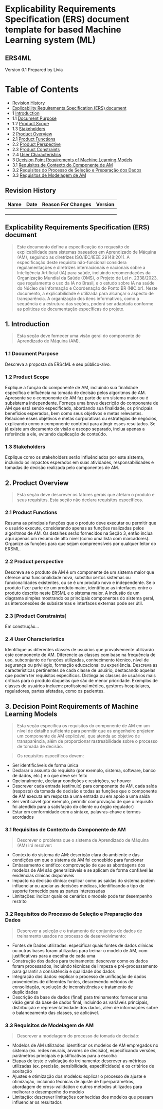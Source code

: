 # Explicability Requirements Specification (ERS) document template for based Machine Learning system (ML)
## ERS4ML

Version 0.1
Prepared by Lívia <author>

Table of Contents
=================
  * [Revision History](#revision-history)
  * [Explicability Requirements Specification (ERS) document](#ERS-document)
  * 1 [Introduction](#1-introduction)
   * 1.1 [Document Purpose](#11-purpose)
   * 1.2 [Product Scope](#12-scope)
   * 1.3 [Stakeholders](#13-stakeholders)
  * 2 [Product Overview](#2-product-overview)
   * 2.1 [Product Functions](#21-product-function)
   * 2.2 [Product Perspective](#22-product-perpective)  
   * 2.3 [Product Constraints](#23-product-constraints)
   * 2.4 [User Characteristics](#24-user-characteristics)
  * 3 [Decision Point Requirements of Machine Learning Models](#3-decision-point-requirements-of-machine-learning-models)
   * 3.1 [Requisitos de Contexto do Componente de AM](#31-requisitos-de-contexto-do-componente-de-AM)
   * 3.2 [Requisitos do Processo de Seleção e Preparação dos Dados](#32-requisitos-do-processo-de-selecao-e-preparacao-dos-dados)
   * 3.3 [Requisitos de Modelagem de AM](#33-requisitos-de-modelagem-de-am)
       

## Revision History

| Name | Date    | Reason For Changes  | Version   |
| ---- | ------- | ------------------- | --------- |
|      |         |                     |           |
|      |         |                     |           |
|      |         |                     |           |

## Explicability Requirements Specification (ERS) document

> Este documento define a especificação do requesito de explicabilidade para sistemas baseados em Aprendizado de Máquina (AM), seguindo as diretrizes ISO/IEC/IEEE 29148:2011. A especificação deste requisito não-funcional considera regulamentações e diretrizes internacionais e nacionais sobre a Inteligência Artificial (IA) para saúde, incluindo recomendações da Organização Mundial da Saúde (OMS), o Projeto de Lei n. 2338/2023, que regulamenta o uso da IA no Brasil, e o estudo sobre IA na saúde do Núcleo de Informação e Coordenação do Ponto BR (NIC.br).
Neste documento, a explicabilidade é utilizada para alcançar o aspecto de transparência.
A organização dos itens informativos, como a sequência e a estrutura das seções, poderá ser adaptada conforme as políticas de documentação específicas do projeto.

## 1. Introduction

> Esta seção deve fornecer uma visão geral do componente de Aprendizado de Máquina (AM).

### 1.1 Document Purpose

Descreva a proposta da ERS4ML e seu público-alvo. 

### 1.2 Product Scope

Explique a função do componente de AM, incluindo sua finalidade específica e influência na tomada de decisão pelos algoritmos de AM. Apresente se o componente de AM faz parte de um sistema maior ou é subsistema independente. 
Forneça uma breve descrição do componente de AM que está sendo especificado, abordando sua finalidade, os principais benefícios esperados, bem como seus objetivos e metas relevantes. Relacione esses objetivos e metas corporativas ou estratégias de negócios, explicando como o componente contribui para atingir esses resultados. Se já existe um documento de visão e escopo separado, inclua apenas a referência a ele, evitando duplicação de conteúdo.

### 1.3 Stakeholders

Explique como os stakeholders serão influênciados por este sistema, incluindo os impactos esperados em suas atividades, responsabilidades e tomadas de decisão realizada pelo componentes de AM.

## 2. Product Overview

> Esta seção deve descrever os fatores gerais que afetam o produto e seus requisitos. Esta seção não declara requisitos específicos.

### 2.1 Product Functions

Resuma as principais funções que o produto deve executar ou permitir que o usuário execute, considerando apenas as funções realizadas pelos algoritmos de AM. Os detalhes serão fornecidos na Seção 3, então inclua aqui apenas um resumo de alto nível (como uma lista com marcadores). Organize as funções para que sejam compreensíveis por qualquer leitor do ERSML.

### 2.2 Product perspective

Descreva se o produto de AM é um componente de um sistema maior que oferece uma funcionalidade nova, substitui certos sistemas ou funcionalidades existentes, ou se é um produto novo e independente. Se o produto fizer parte de um produto maior, identifique as interfaces entre o produto descrito neste ERSML e o sistema maior. A inclusão de um diagrama simples mostrando os principais componentes do sistema geral, as interconexões de subsistemas e interfaces externas pode ser útil.

###  2.3 [Product Constraints]

Em construção...

### 2.4 User Characteristics

Identifique as diferentes classes de usuários que provalvemente utilizarão este componente de AM. Diferencie as classes com base na frequência de uso, subconjunto de funções utilizadas, conhecimento técnico, nível de segurança ou privilégio, formação educacional ou experiência. Descreva as características pertinentes de cada classe de usuário, destacando aquelas que podem ter requisitos específicos. Distinga as classes de usuários mais críticas para o produto daquelas que são de menor prioridade. Exemplos de classes de usuários incluem: profissional médico, gestores hospitalares, reguladores, partes afetadas, como os pacientes. 

## 3. Decision Point Requirements of Machine Learning Models

> Esta seção especifica os requisitos do componente de AM em um nível de detalhe suficiente para permitir que os engenheiro projetem um componente de AM explicável, que atenda ao objetivo de transparência, além de proporcionar rastreabilidade sobre o processo de tomada de decisão.

> Os requisitos específicos devem:
* Ser identificáveis de forma única
* Declarar o assunto do requisito (por exemplo, sistema, software, banco de dados, etc.) e o que deve ser feito
* Opcionalmente, declarar condições e restrições, se houver
* Descrever cada entrada (estímulo) para componente de AM, cada saída (resposta) da tomada de decisão e todas as funções que o componente de AM executa em resposta a uma entrada ou em apoio a uma saída
* Ser verificável (por exemplo, permitir comprovação de que o requisito foi atendido para a satisfação do cliente ou órgão regulador)
* Estar em conformidade com a sintaxe, palavras-chave e termos acordados


### 3.1 Requisitos de Contexto do Componente de AM

> Descrever o problema que o sistema de Aprendizado de Máquina (AM) irá resolver:
* Contexto do sistema de AM: descrição clara do ambiente e das condições em que o sistema de AM foi concebido para funcionar
* Embasamento científico: comprovação de que as abordagens dos modelos de AM são generalizáveis e se aplicam de forma confiável às evidências clínicas disponíveis
* Impacto na decisão clínica: explicar como as saídas do sistema podem influenciar ou apoiar as decisões médicas, identificando o tipo de suporte fornecido para as partes interessadas
* Limitações: indicar quais os cenários o modelo pode ter desempenho restrito

### 3.2 Requisitos do Processo de Seleção e Preparação dos Dados

> Descrever a seleção e o tratamento de conjuntos de dados de treinamento usados no processo de desenvolvimento:
* Fontes de Dados utilizadas: especificar quais fontes de dados clínicas ou outras bases foram utilizadas para treinar o modelo de AM, com justificativas para a escolha de cada uma
* Construção dos dados para treinamento: descrever como os dados foram processados, incluindo técnicas de limpeza e pré-processamento para garantir a consistência e qualidade dos dados
* Integração dos dados: explicar o processo de unificação de dados provenientes de diferentes fontes, descrevendo métodos de consolidação, resolução de inconsistências e tratamento de duplicidades
* Descrição da base de dados (final) para treinamento: fornecer uma visão geral da base de dados final, incluindo as variáveis principais, distribuição e representatividade dos dados, além de informações sobre o balanceamento das classes, se aplicável.

### 3.3 Requisitos de Modelagem de AM

> Descrever a modelagem do processo de tomada de decisão:
* Modelos de AM utilizados: identificar os modelos de AM empregados no sistema (ex. redes neurais, árvores de decisão), especificando versões, parâmetros principais e justificativas para a escolha
* Etapas de teste e validação do treinamento: descrever as métricas utilizadas (ex. precisão, sensibilidade, especificidade) e os critérios de aceitação
* Ajustes e otimização dos modelos: explicar o processo de ajuste e otimização, incluindo técnicas de ajuste de hiperparâmetros, abordagem de cross-validation e outros métodos utilizados para melhorar o desempenho do modelo
* Limitação: descrever limitações conhecidas dos modelos que possam influenciar os resultados

